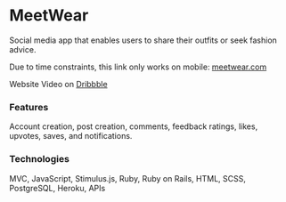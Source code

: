 # MeetWear  
Social media app that enables users to share their outfits or seek fashion advice. 
  
Due to time constraints, this link only works on mobile: [meetwear.com](https://meetwear.me/) 
 
Website Video on [Dribbble](https://dribbble.com/shots/22382110-MeetWear-Social-Media-App) 
  
### Features   
Account creation, post creation, comments, feedback ratings, likes, upvotes, saves, and notifications. 
  
### Technologies   
MVC, JavaScript, Stimulus.js, Ruby, Ruby on Rails, HTML, SCSS, PostgreSQL, Heroku, APIs  
   
